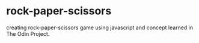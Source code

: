 # rock-paper-scissors
creating rock-paper-scissors game using javascript and concept learned in The Odin Project.
